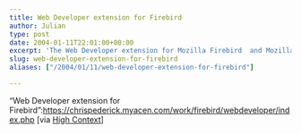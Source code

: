 ```yaml
---
title: Web Developer extension for Firebird
author: Julian
type: post
date: 2004-01-11T22:01:00+00:00
excerpt: 'The Web Developer extension for Mozilla Firebird  and Mozilla  adds a menu and a toolbar to the browser with various web developer tools.'
slug: web-developer-extension-for-firebird 
aliases: ["/2004/01/11/web-developer-extension-for-firebird"]

---
```

&#8220;Web Developer extension for Firebird&#8221;:https://chrispederick.myacen.com/work/firebird/webdeveloper/index.php [via [High Context][1]]

 [1]: https://www.highcontext.com/